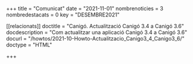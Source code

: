 +++
title             = "Comunicat"
date	 	  	  = "2021-11-01"
nombrenoticies    = 3
nombredestacats   = 0
key 		  	  = "DESEMBRE2021"


[[relacionats]]
doctitle          = "Canigó. Actualització Canigó 3.4 a Canigó 3.6"
docdescription    = "Com actualitzar una aplicació Canigó 3.4 a Canigó 3.6"
docurl            = "/howtos/2021-10-Howto-Actualitzacio_Canigo3_4_Canigo3_6/"
doctype           = "HTML"

+++
